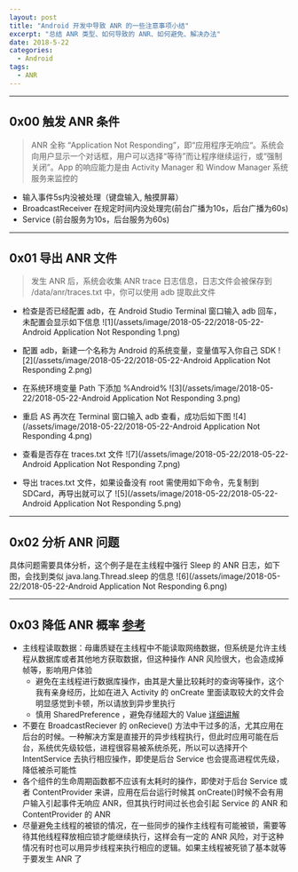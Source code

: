 ```yaml
---
layout: post
title: "Android 开发中导致 ANR 的一些注意事项小结"
excerpt: "总结 ANR 类型、如何导致的 ANR、如何避免、解决办法"
date: 2018-5-22
categories:
  - Android
tags:
  - ANR
---
```


-------------------

## 0x00 触发 ANR 条件
> ANR 全称 “Application Not Responding”，即“应用程序无响应“。系统会向用户显示一个对话框，用户可以选择“等待”而让程序继续运行，或“强制关闭”。App 的响应能力是由 Activity Manager 和 Window Manager 系统服务来监控的

* 输入事件5s内没被处理（键盘输入, 触摸屏幕）
* BroadcastReceiver 在规定时间内没处理完(前台广播为10s，后台广播为60s)
* Service (前台服务为10s，后台服务为60s)

-------------------

## 0x01 导出 ANR 文件
> 发生 ANR 后，系统会收集 ANR trace 日志信息，日志文件会被保存到 /data/anr/traces.txt 中，你可以使用 adb 提取此文件

* 检查是否已经配置 adb，在 Android Studio Terminal 窗口输入 adb 回车，未配置会显示如下信息
![1](/assets/image/2018-05-22/2018-05-22-Android Application Not Responding 1.png)

*  配置 adb，新建一个名称为 Android 的系统变量，变量值写入你自己 SDK
![2](/assets/image/2018-05-22/2018-05-22-Android Application Not Responding 2.png)

* 在系统环境变量 Path 下添加 %Android%
![3](/assets/image/2018-05-22/2018-05-22-Android Application Not Responding 3.png)

* 重启 AS 再次在 Terminal 窗口输入 adb 查看，成功后如下图
![4](/assets/image/2018-05-22/2018-05-22-Android Application Not Responding 4.png)

* 查看是否存在 traces.txt 文件
![7](/assets/image/2018-05-22/2018-05-22-Android Application Not Responding 7.png)

* 导出 traces.txt 文件，如果设备没有 root 需使用如下命令，先复制到 SDCard，再导出就可以了
![5](/assets/image/2018-05-22/2018-05-22-Android Application Not Responding 5.png)

-------------------

## 0x02 分析 ANR 问题
具体问题需要具体分析，这个例子是在主线程中强行 Sleep 的 ANR 日志，如下图，会找到类似 java.lang.Thread.sleep 的信息
![6](/assets/image/2018-05-22/2018-05-22-Android Application Not Responding 6.png)

-------------------

## 0x03 降低 ANR 概率 [参考](https://www.jianshu.com/p/fa962a5fd939)
* 主线程读取数据：母庸质疑在主线程中不能读取网络数据，但系统是允许主线程从数据库或者其他地方获取数据，但这种操作 ANR 风险很大，也会造成掉帧等，影响用户体验  
  - 避免在主线程进行数据库操作，由其是大量比较耗时的查询等操作，这个我有亲身经历，比如在进入 Activity 的 onCreate 里面读取较大的文件会明显感觉到卡顿，所以请放到异步里执行
  - 慎用 SharedPreference ，避免存储超大的 Value [详细讲解](http://weishu.me/2016/10/13/sharedpreference-advices/)
* 不要在 BroadcastReciever 的 onRecieve() 方法中干过多的活，尤其应用在后台的时候。一种解决方案是直接开的异步线程执行，但此时应用可能在后台，系统优先级较低，进程很容易被系统杀死，所以可以选择开个 IntentService 去执行相应操作，即使是后台 Service 也会提高进程优先级，降低被杀可能性
* 各个组件的生命周期函数都不应该有太耗时的操作，即使对于后台 Service 或者 ContentProvider 来讲，应用在后台运行时候其 onCreate()时候不会有用户输入引起事件无响应 ANR，但其执行时间过长也会引起 Service 的 ANR 和 ContentProvider 的 ANR
* 尽量避免主线程的被锁的情况，在一些同步的操作主线程有可能被锁，需要等待其他线程释放相应锁才能继续执行，这样会有一定的 ANR 风险，对于这种情况有时也可以用异步线程来执行相应的逻辑。如果主线程被死锁了基本就等于要发生 ANR 了